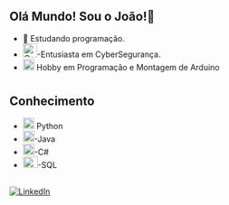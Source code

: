 
## Olá Mundo! Sou o João!🖖
- 🌱 Estudando programação.
- <a href="https://www.flaticon.com/free-icons/cybersecurity-monitoring" target="_blank">
  <img src="https://cdn-icons-png.flaticon.com/128/9305/9305711.png" width="25" height="25" alt="Cybersecurity Monitoring Icon"/></a>-Entusiasta em CyberSegurança.
- <img src="https://cdn-icons-png.flaticon.com/128/5921/5921800.png" width="20" height="20"/></a> Hobby em Programação e Montagem de Arduino
#
## Conhecimento
- <a href="https://www.flaticon.com/free-icons/python" target="_blank"><img src="https://cdn-icons-png.flaticon.com/128/5968/5968350.png" width="20" height="20" alt="Python Icon"/></a> Python
- <a href="https://www.flaticon.com/free-icons/java" target="_blank"><img src="https://cdn-icons-png.flaticon.com/128/226/226777.png" width="20" height="20" alt="Java Icon"/></a>-Java
- <a href="https://www.flaticon.com/free-icons/c-sharp" target="_blank"><img src="https://cdn-icons-png.flaticon.com/128/6132/6132222.png" width="20" height="20" alt="C# Icon"/></a>-C#
- <img width="26px" src="https://upload.wikimedia.org/wikipedia/commons/8/87/Sql_data_base_with_logo.png" width="20" height="20">-SQL
##
[![LinkedIn](https://img.shields.io/badge/LinkedIn-0A66C2?style=for-the-badge&logo=linkedin&logoColor=white)](https://www.linkedin.com/in/joão-carlos-847a0b1a8/)


          
          
  
